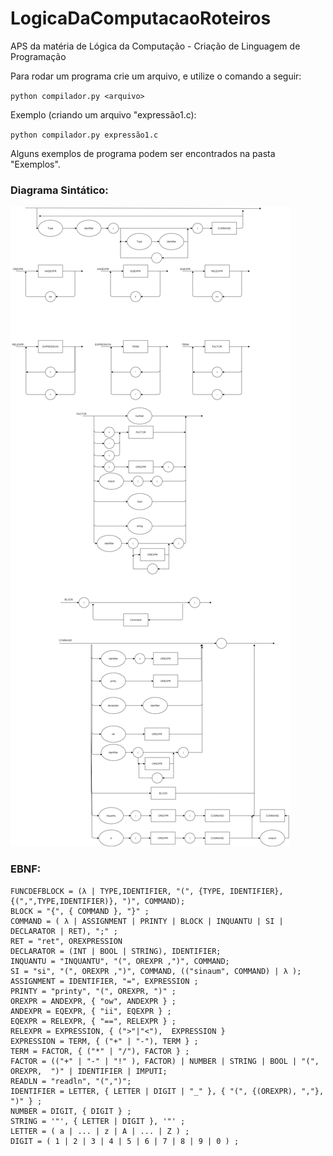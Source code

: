 # LogicaDaComputacaoRoteiros
APS da matéria de Lógica da Computação - Criação de Linguagem de Programação


Para rodar um programa crie um arquivo, e utilize o comando a seguir:

`python compilador.py <arquivo>`

Exemplo (criando um arquivo "expressão1.c):

`python compilador.py expressão1.c`

Alguns exemplos de programa podem ser encontrados na pasta "Exemplos".

### Diagrama Sintático:

<img src=Diagrama+-.png>

### EBNF:

```
FUNCDEFBLOCK = (λ | TYPE,IDENTIFIER, "(", {TYPE, IDENTIFIER},{(",",TYPE,IDENTIFIER)}, ")", COMMAND);
BLOCK = "{", { COMMAND }, "}" ; 
COMMAND = ( λ | ASSIGNMENT | PRINTY | BLOCK | INQUANTU | SI | DECLARATOR | RET), ";" ; 
RET = "ret", OREXPRESSION
DECLARATOR = (INT | BOOL | STRING), IDENTIFIER;
INQUANTU = "INQUANTU", "(", OREXPR ,")", COMMAND;
SI = "si", "(", OREXPR ,")", COMMAND, (("sinaum", COMMAND) | λ );
ASSIGNMENT = IDENTIFIER, "=", EXPRESSION ; 
PRINTY = "printy", "(", OREXPR, ")" ; 
OREXPR = ANDEXPR, { "ow", ANDEXPR } ;
ANDEXPR = EQEXPR, { "ii", EQEXPR } ;
EQEXPR = RELEXPR, { "==", RELEXPR } ;
RELEXPR = EXPRESSION, { (">"|"<"),  EXPRESSION }
EXPRESSION = TERM, { ("+" | "-"), TERM } ; 
TERM = FACTOR, { ("*" | "/"), FACTOR } ; 
FACTOR = (("+" | "-" | "!" ), FACTOR) | NUMBER | STRING | BOOL | "(", OREXPR,  ")" | IDENTIFIER | IMPUTI;
READLN = "readln", "(",")";
IDENTIFIER = LETTER, { LETTER | DIGIT | "_" }, { "(", {(OREXPR), ","}, ")" } ;
NUMBER = DIGIT, { DIGIT } ; 
STRING = '"', { LETTER | DIGIT }, '"' ; 
LETTER = ( a | ... | z | A | ... | Z ) ; 
DIGIT = ( 1 | 2 | 3 | 4 | 5 | 6 | 7 | 8 | 9 | 0 ) ;

```
